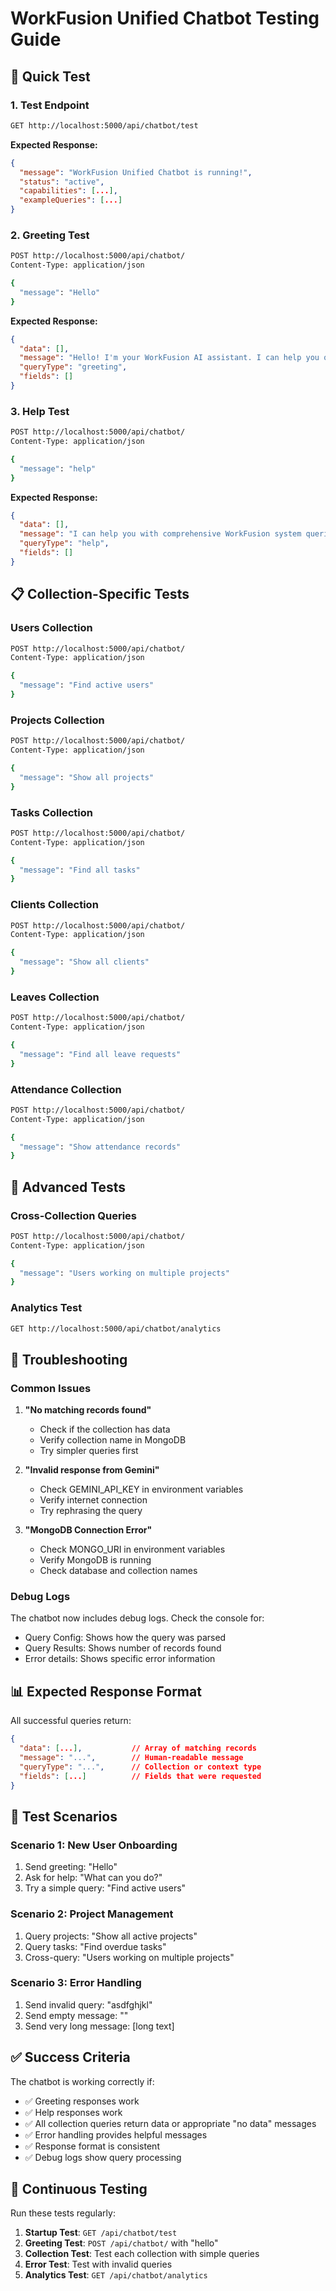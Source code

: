 # WorkFusion Unified Chatbot Testing Guide

## 🚀 Quick Test

### 1. Test Endpoint
```bash
GET http://localhost:5000/api/chatbot/test
```

**Expected Response:**
```json
{
  "message": "WorkFusion Unified Chatbot is running!",
  "status": "active",
  "capabilities": [...],
  "exampleQueries": [...]
}
```

### 2. Greeting Test
```bash
POST http://localhost:5000/api/chatbot/
Content-Type: application/json

{
  "message": "Hello"
}
```

**Expected Response:**
```json
{
  "data": [],
  "message": "Hello! I'm your WorkFusion AI assistant. I can help you query and analyze data across your entire system including: ...",
  "queryType": "greeting",
  "fields": []
}
```

### 3. Help Test
```bash
POST http://localhost:5000/api/chatbot/
Content-Type: application/json

{
  "message": "help"
}
```

**Expected Response:**
```json
{
  "data": [],
  "message": "I can help you with comprehensive WorkFusion system queries! Here are some examples: ...",
  "queryType": "help",
  "fields": []
}
```

## 📋 Collection-Specific Tests

### Users Collection
```bash
POST http://localhost:5000/api/chatbot/
Content-Type: application/json

{
  "message": "Find active users"
}
```

### Projects Collection
```bash
POST http://localhost:5000/api/chatbot/
Content-Type: application/json

{
  "message": "Show all projects"
}
```

### Tasks Collection
```bash
POST http://localhost:5000/api/chatbot/
Content-Type: application/json

{
  "message": "Find all tasks"
}
```

### Clients Collection
```bash
POST http://localhost:5000/api/chatbot/
Content-Type: application/json

{
  "message": "Show all clients"
}
```

### Leaves Collection
```bash
POST http://localhost:5000/api/chatbot/
Content-Type: application/json

{
  "message": "Find all leave requests"
}
```

### Attendance Collection
```bash
POST http://localhost:5000/api/chatbot/
Content-Type: application/json

{
  "message": "Show attendance records"
}
```

## 🔧 Advanced Tests

### Cross-Collection Queries
```bash
POST http://localhost:5000/api/chatbot/
Content-Type: application/json

{
  "message": "Users working on multiple projects"
}
```

### Analytics Test
```bash
GET http://localhost:5000/api/chatbot/analytics
```

## 🐛 Troubleshooting

### Common Issues

1. **"No matching records found"**
   - Check if the collection has data
   - Verify collection name in MongoDB
   - Try simpler queries first

2. **"Invalid response from Gemini"**
   - Check GEMINI_API_KEY in environment variables
   - Verify internet connection
   - Try rephrasing the query

3. **"MongoDB Connection Error"**
   - Check MONGO_URI in environment variables
   - Verify MongoDB is running
   - Check database and collection names

### Debug Logs
The chatbot now includes debug logs. Check the console for:
- Query Config: Shows how the query was parsed
- Query Results: Shows number of records found
- Error details: Shows specific error information

## 📊 Expected Response Format

All successful queries return:
```json
{
  "data": [...],           // Array of matching records
  "message": "...",        // Human-readable message
  "queryType": "...",      // Collection or context type
  "fields": [...]          // Fields that were requested
}
```

## 🎯 Test Scenarios

### Scenario 1: New User Onboarding
1. Send greeting: "Hello"
2. Ask for help: "What can you do?"
3. Try a simple query: "Find active users"

### Scenario 2: Project Management
1. Query projects: "Show all active projects"
2. Query tasks: "Find overdue tasks"
3. Cross-query: "Users working on multiple projects"

### Scenario 3: Error Handling
1. Send invalid query: "asdfghjkl"
2. Send empty message: ""
3. Send very long message: [long text]

## ✅ Success Criteria

The chatbot is working correctly if:
- ✅ Greeting responses work
- ✅ Help responses work
- ✅ All collection queries return data or appropriate "no data" messages
- ✅ Error handling provides helpful messages
- ✅ Response format is consistent
- ✅ Debug logs show query processing

## 🔄 Continuous Testing

Run these tests regularly:
1. **Startup Test**: `GET /api/chatbot/test`
2. **Greeting Test**: `POST /api/chatbot/` with "hello"
3. **Collection Test**: Test each collection with simple queries
4. **Error Test**: Test with invalid queries
5. **Analytics Test**: `GET /api/chatbot/analytics`
